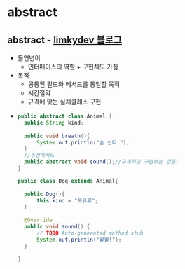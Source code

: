 abstract
===
abstract - [limkydev 블로그](https://limkydev.tistory.com/188)
---
* 돌연변이
  * 인터페이스의 역할 + 구현체도 가짐
* 목적
  * 공통된 필드와 메서드를 통일할 목적
  * 시간절약
  * 규격에 맞는 실체클래스 구현
* ```java
  public abstract class Animal {
    public String kind;
     
    public void breath(){
        System.out.println("숨 쉰다.");
    }
    //추상메서드
    public abstract void sound();//구체적인 구현부는 없음!
  }

  public class Dog extends Animal{
     
    public Dog(){
        this.kind = "포유류";
    }
     
    @Override
    public void sound() {
        // TODO Auto-generated method stub
        System.out.println("왈왈!");
    }
 
  }
